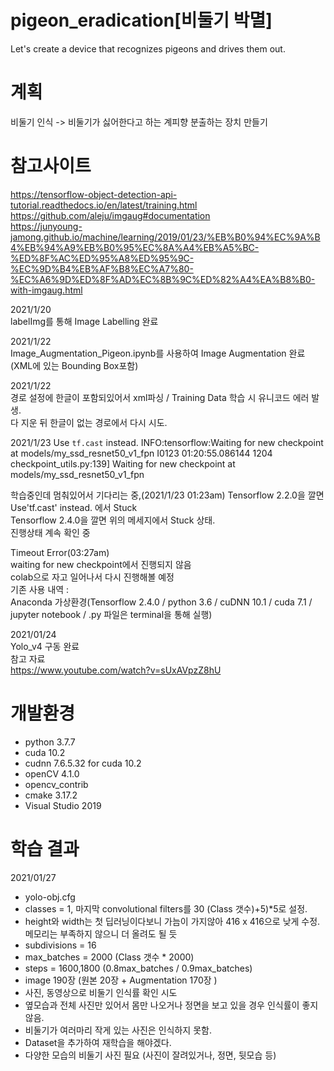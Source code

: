 # pigeon_eradication[비둘기 박멸]
Let's create a device that recognizes pigeons and drives them out.  
  
# 계획
비둘기 인식 -> 비둘기가 싫어한다고 하는 계피향 분출하는 장치 만들기  
  
# 참고사이트  
https://tensorflow-object-detection-api-tutorial.readthedocs.io/en/latest/training.html  
https://github.com/aleju/imgaug#documentation  
https://junyoung-jamong.github.io/machine/learning/2019/01/23/%EB%B0%94%EC%9A%B4%EB%94%A9%EB%B0%95%EC%8A%A4%EB%A5%BC-%ED%8F%AC%ED%95%A8%ED%95%9C-%EC%9D%B4%EB%AF%B8%EC%A7%80-%EC%A6%9D%ED%8F%AD%EC%8B%9C%ED%82%A4%EA%B8%B0-with-imgaug.html  

  
2021/1/20  
labelImg를 통해 Image Labelling 완료

2021/1/22  
Image_Augmentation_Pigeon.ipynb를 사용하여 Image Augmentation 완료  
(XML에 있는 Bounding Box포함)  

2021/1/22  
경로 설정에 한글이 포함되있어서 xml파싱 / Training Data 학습 시 유니코드 에러 발생.  
다 지운 뒤 한글이 없는 경로에서 다시 시도.  
  
2021/1/23
Use `tf.cast` instead.
INFO:tensorflow:Waiting for new checkpoint at models/my_ssd_resnet50_v1_fpn
I0123 01:20:55.086144  1204 checkpoint_utils.py:139] Waiting for new checkpoint at models/my_ssd_resnet50_v1_fpn

학습중인데 멈춰있어서 기다리는 중,(2021/1/23 01:23am)
Tensorflow 2.2.0을 깔면 Use'tf.cast' instead. 에서 Stuck  
Tensorflow 2.4.0을 깔면 위의 메세지에서 Stuck 상태.  
진행상태 계속 확인 중  
  
Timeout Error(03:27am)  
waiting for new checkpoint에서 진행되지 않음  
colab으로 자고 일어나서 다시 진행해볼 예정  
기존 사용 내역 :  
Anaconda 가상환경(Tensorflow 2.4.0 / python 3.6 / cuDNN 10.1 / cuda 7.1 / jupyter notebook / .py 파일은 terminal을 통해 실행)  
  
2021/01/24  
Yolo_v4 구동 완료  
참고 자료  
https://www.youtube.com/watch?v=sUxAVpzZ8hU  
  
# 개발환경 
- python 3.7.7  
- cuda 10.2  
- cudnn 7.6.5.32 for cuda 10.2  
- openCV 4.1.0  
- opencv_contrib  
- cmake 3.17.2  
- Visual Studio 2019  
  
# 학습 결과  
2021/01/27  
- yolo-obj.cfg  
- classes = 1, 마지막 convolutional filters를 30 (Class 갯수)+5)*5로 설정.  
- height와 width는 첫 딥러닝이다보니 가늠이 가지않아 416 x 416으로 낮게 수정. 메모리는 부족하지 않으니 더 올려도 될 듯  
- subdivisions = 16  
- max_batches = 2000 (Class 갯수 * 2000)  
- steps = 1600,1800 (0.8max_batches / 0.9max_batches)  
- image 190장 (원본 20장 + Augmentation 170장 )  
- 사진, 동영상으로 비둘기 인식률 확인 시도  
- 옆모습과 전체 사진만 있어서 몸만 나오거나 정면을 보고 있을 경우 인식률이 좋지 않음.  
- 비둘기가 여러마리 작게 있는 사진은 인식하지 못함.  
- Dataset을 추가하여 재학습을 해야겠다.  
- 다양한 모습의 비둘기 사진 필요 (사진이 잘려있거나, 정면, 뒷모습 등)
